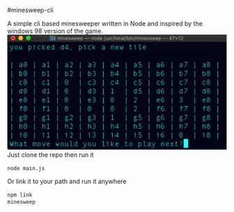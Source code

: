 #minesweep-cli

A simple cli based minesweeper written in Node and inspired by the windows 98 version of the game.
![alt text](https://raw.githubusercontent.com/vhsconnect/minesweep-cli/master/minesweep.png)
Just clone the repo then run it
```
node main.js
```
Or link it to your path and run it anywhere
```
npm link
minesweep
```
